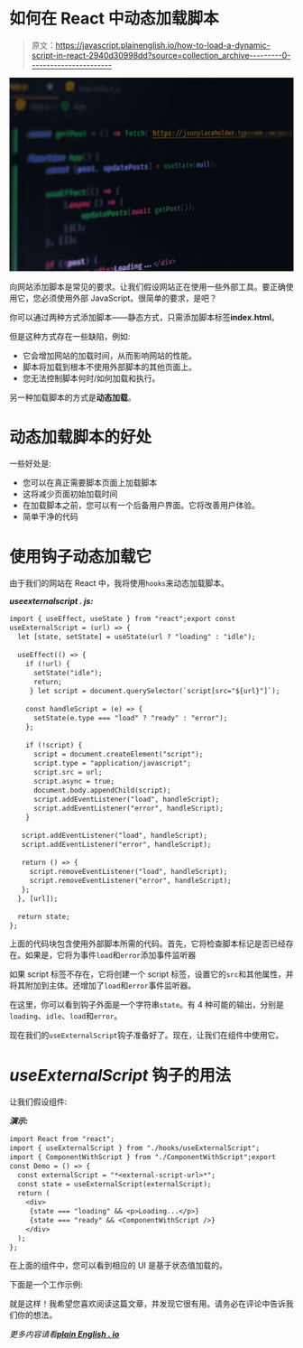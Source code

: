 # 如何在 React 中动态加载脚本

> 原文：<https://javascript.plainenglish.io/how-to-load-a-dynamic-script-in-react-2940d30998dd?source=collection_archive---------0----------------------->

![](img/8ce97721c5c4ddd11bc753b28097ea04.png)

向网站添加脚本是常见的要求。让我们假设网站正在使用一些外部工具。要正确使用它，您必须使用外部 JavaScript。很简单的要求，是吧？

你可以通过两种方式添加脚本——静态方式，只需添加脚本标签**index.html**。

但是这种方式存在一些缺陷，例如:

*   它会增加网站的加载时间，从而影响网站的性能。
*   脚本将加载到根本不使用外部脚本的其他页面上。
*   您无法控制脚本何时/如何加载和执行。

另一种加载脚本的方式是**动态加载**。

# 动态加载脚本的好处

一些好处是:

*   您可以在真正需要脚本页面上加载脚本
*   这将减少页面初始加载时间
*   在加载脚本之前，您可以有一个后备用户界面。它将改善用户体验。
*   简单干净的代码

# 使用钩子动态加载它

由于我们的网站在 React 中，我将使用`hooks`来动态加载脚本。

***useexternalscript . js:***

```
import { useEffect, useState } from "react";export const useExternalScript = (url) => {
  let [state, setState] = useState(url ? "loading" : "idle");

  useEffect(() => {
    if (!url) {
      setState("idle");
      return;
     } let script = document.querySelector(`script[src="${url}"]`);

    const handleScript = (e) => {
      setState(e.type === "load" ? "ready" : "error");
    };

    if (!script) {
      script = document.createElement("script");
      script.type = "application/javascript";
      script.src = url;
      script.async = true;
      document.body.appendChild(script);
      script.addEventListener("load", handleScript);
      script.addEventListener("error", handleScript);
    }

   script.addEventListener("load", handleScript);
   script.addEventListener("error", handleScript);

   return () => {
     script.removeEventListener("load", handleScript);
     script.removeEventListener("error", handleScript);
   };
  }, [url]);

  return state;
};
```

上面的代码块包含使用外部脚本所需的代码。首先，它将检查脚本标记是否已经存在。如果是，它将为事件`load`和`error`添加事件监听器

如果 script 标签不存在，它将创建一个 script 标签，设置它的`src`和其他属性，并将其附加到主体。还增加了`load`和`error`事件监听器。

在这里，你可以看到钩子外面是一个字符串`state`。有 4 种可能的输出，分别是`loading`、`idle`、`load`和`error`。

现在我们的`useExternalScript`钩子准备好了。现在，让我们在组件中使用它。

# *useExternalScript* 钩子的用法

让我们假设组件:

***演示:***

```
import React from "react";
import { useExternalScript } from "./hooks/useExternalScript";
import { ComponentWithScript } from "./ComponentWithScript";export const Demo = () => {
  const externalScript = "*<external-script-url>*";
  const state = useExternalScript(externalScript);
  return (
    <div>
     {state === "loading" && <p>Loading...</p>}
     {state === "ready" && <ComponentWithScript />}
    </div>
  );
};
```

在上面的组件中，您可以看到相应的 UI 是基于状态值加载的。

下面是一个工作示例:

就是这样！我希望您喜欢阅读这篇文章，并发现它很有用。请务必在评论中告诉我们你的想法。

*更多内容请看*[***plain English . io***](http://plainenglish.io)